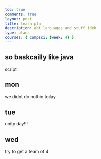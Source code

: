 ```yaml
---
toc: true
comments: true
layout: post
title: learn pln
description: abt languages and stuff idek
type: plans
courses: { compsci: {week: 4} }
---
```


## so baskcailly like java
script

## mon
we didnt do nothin today

## tue
unity day!!!

## wed
try to get a team of 4

##